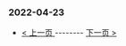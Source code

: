 ### 2022-04-23 
 

- [ < 上一页 ](https://github.com/able8/weibo-hot-record/blob/master/2022-04-22.md) -------- [ 下一页 > ](https://github.com/able8/weibo-hot-record/blob/master/2022-04-24.md)